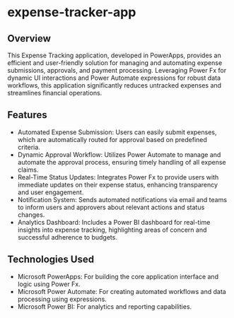 # expense-tracker-app

## Overview
This Expense Tracking application, developed in PowerApps, provides an efficient and user-friendly solution for managing and automating expense submissions, approvals, and payment processing. Leveraging Power Fx for dynamic UI interactions and Power Automate expressions for robust data workflows, this application significantly reduces untracked expenses and streamlines financial operations.

## Features
* Automated Expense Submission: Users can easily submit expenses, which are automatically routed for approval based on predefined criteria.
* Dynamic Approval Workflow: Utilizes Power Automate to manage and automate the approval process, ensuring timely handling of all expense claims.
* Real-Time Status Updates: Integrates Power Fx to provide users with immediate updates on their expense status, enhancing transparency and user engagement.
* Notification System: Sends automated notifications via email and teams to inform users and approvers about relevant actions and status changes.
* Analytics Dashboard: Includes a Power BI dashboard for real-time insights into expense tracking, highlighting areas of concern and successful adherence to budgets.
## Technologies Used
* Microsoft PowerApps: For building the core application interface and logic using Power Fx.
* Microsoft Power Automate: For creating automated workflows and data processing using expressions.
* Microsoft Power BI: For analytics and reporting capabilities.
